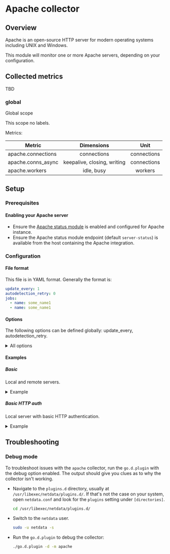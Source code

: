# Apache collector

## Overview

Apache is an open-source HTTP server for modern operating systems including UNIX and Windows.

This module will monitor one or more Apache servers, depending on your configuration.

## Collected metrics

TBD


### global

Global scope

This scope no labels.

Metrics:

| Metric             |         Dimensions          |    Unit     |
|--------------------|:---------------------------:|:-----------:|
| apache.connections |         connections         | connections |
| apache.conns_async | keepalive, closing, writing | connections |
| apache.workers     |         idle, busy          |   workers   |


## Setup

### Prerequisites

#### Enabling your Apache server

- Ensure the [Apache status module](https://httpd.apache.org/docs/2.4/mod/mod_status.html) is enabled and configured for Apache instance.
- Ensure the Apache status module endpoint (default `server-status`) is available from the host containing the Apache integration.


### Configuration

#### File format

This file is in YAML format. Generally the format is:

```yaml
update_every: 1
autodetection_retry: 0
jobs:
  - name: some_name1
  - name: some_name1
```

#### Options

The following options can be defined globally: update_every, autodetection_retry.

<details>
<summary>All options</summary>

|         Name         | Description                                                               |                Default                |
|:--------------------:|---------------------------------------------------------------------------|:-------------------------------------:|
|     update_every     | Data collection frequency.                                                |                   1                   |
| autodetection_retry  | Re-check interval in seconds. Zero means not to schedule re-check.        |                   0                   |
|         url          | Server URL.                                                               | `http://127.0.0.1/server-status?auto` |
|       timeout        | HTTP request timeout.                                                     |                   1                   |
|       username       | Username for basic HTTP authentication.                                   |                   -                   |
|       password       | Password for basic HTTP authentication.                                   |                   -                   |
|    proxy_username    | Username for proxy basic HTTP authentication.                             |                   -                   |
|    proxy_password    | Password for proxy basic HTTP authentication.                             |                   -                   |
|        method        | HTTP request method.                                                      |                  GET                  |
|         body         | HTTP request body.                                                        |                   -                   |
|       headers        | HTTP request headers.                                                     |                   -                   |
| not_follow_redirects | Whether to not follow redirects from the server.                          |                  no                   |
|   tls_skip_verify    | Whether to skip verifying server's certificate chain and hostname.        |                  no                   |
|        tls_ca        | Certificate authority that client use when verifying server certificates. |                   -                   |
|       tls_cert       | Client tls certificate.                                                   |                   -                   |
|       tls_key        | Client tls key.                                                           |                   -                   |

</details>

#### Examples

##### Basic

Local and remote servers.
<details>
<summary>Example</summary>

```yaml
jobs:
  - name: local
    url: http://127.0.0.1/server-status?auto

  - name: remote
    url: http://203.0.113.10/server-status?auto
```

</details>

##### Basic HTTP auth

Local server with basic HTTP authentication.
<details>
<summary>Example</summary>

```yaml
jobs:
  - name: local
    url: https://127.0.0.1/server-status?auto
    username: foo
    password: bar
```

</details>

## Troubleshooting

### Debug mode

To troubleshoot issues with the `apache` collector, run the `go.d.plugin` with the debug option enabled. The output
should give you clues as to why the collector isn't working.

- Navigate to the `plugins.d` directory, usually at `/usr/libexec/netdata/plugins.d/`. If that's not the case on
  your system, open `netdata.conf` and look for the `plugins` setting under `[directories]`.

  ```bash
  cd /usr/libexec/netdata/plugins.d/
  ```

- Switch to the `netdata` user.

  ```bash
  sudo -u netdata -s
  ```

- Run the `go.d.plugin` to debug the collector:

  ```bash
  ./go.d.plugin -d -m apache
  ```

